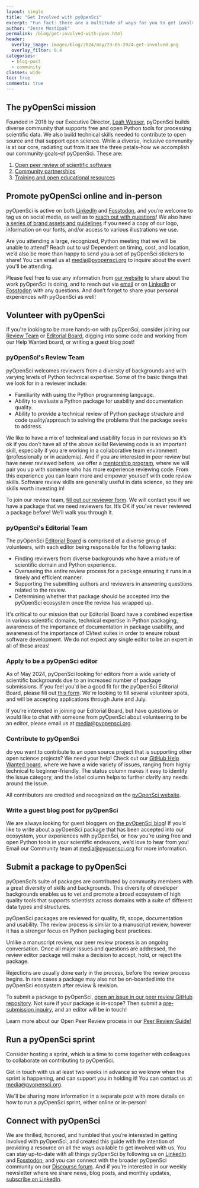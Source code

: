 ```yaml
---
layout: single
title: "Get Involved with pyOpenSci"
excerpt: "Fun fact: there are a multitude of ways for you to get involved with pyOpenSci! From social media to in-person events to joining our editoral team, this guide walks you through every opportunity available."
author: "Jesse Mostipak"
permalink: /blog/get-involved-with-pyos.html
header:
  overlay_image: images/blog/2024/may/23-05-2024-get-involved.png
  overlay_filter: 0.4
categories:
  - blog-post
  - community
classes: wide
toc: true
comments: true
---
```

## <i class="fa-regular fa-heart"></i> The pyOpenSci mission
Founded in 2018 by our Executive Director, [Leah Wasser](https://github.com/lwasser), pyOpenSci builds diverse community that supports free and open Python tools for processing scientific data. We also build technical skills needed to contribute to open source and that support open science. While a diverse, inclusive community is at our core, radiating out from it are the three petals–how we accomplish our community goals–of pyOpenSci. These are:

1. [Open peer review of scientific software](https://www.pyopensci.org/about-peer-review/index.html)
2. [Community partnerships](https://www.pyopensci.org/partners.html)
3. [Training and open educational resources](https://www.pyopensci.org/blog/pyos-education-announcement.html)

## <i class="fa-solid fa-bullhorn"></i> Promote pyOpenSci online and in-person
pyOpenSci is active on both [LinkedIn](https://www.linkedin.com/company/pyopensci) and [Fosstodon](https://fosstodon.org/@pyOpenSci), and you’re welcome to tag us on social media, as well as to [reach out with questions](mailto:media@pyopensci.org)! We also have [a series of brand assets and guidelines](https://docs.google.com/presentation/d/1glwf3BEPxo5H6pOHp6d55r2sbw8x-8kQZ9GzoLXwEDc/edit?usp=drive_link) if you need a copy of our logo, information on our fonts, and/or access to various illustrations we use.

Are you attending a large, recognized, Python meeting that we will be unable to attend? Reach out to us! Dependent on timing, cost, and location, we’d also be more than happy to send you a set of pyOpenSci stickers to share! You can email us at [media@pyopensci.org](mailto:media@pyopensci.org) to inquire about the event you'll be attending.

Please feel free to use any information from [our website](https://www.pyopensci.org/) to share about the work pyOpenSci is doing, and to reach out via [email](mailto:media@pyopensci.org) or on [LinkedIn](https://linkedin.com/company/pyopensci
) or [Fosstodon](https://fosstodon.org/@pyOpenSci) with any questions. And don’t forget to share your personal experiences with pyOpenSci as well!

## <i class="fa-solid fa-handshake-angle"></i> Volunteer with pyOpenSci
If you're looking to be more hands-on with pyOpenSci, consider joining our [Review Team](https://www.pyopensci.org/software-peer-review/how-to/reviewer-guide.html) or [Editorial Board](https://www.pyopensci.org/software-peer-review/how-to/editors-guide.html), digging into some code and working from our Help Wanted board, or writing a guest blog post!

### pyOpenSci's Review Team
pyOpenSci welcomes reviewers from a diversity of backgrounds and with varying levels of Python technical expertise. Some of the basic things that we look for in a reviewer include:

* Familiarity with using the Python programming language.
* Ability to evaluate a Python package for usability and documentation quality.
* Ability to provide a technical review of Python package structure and code quality/approach to solving the problems that the package seeks to address.

We like to have a mix of technical and usability focus in our reviews so it’s ok if you don’t have all of the above skills! Reviewing code is an important skill, especially if you are working in a collaborative team environment (professionally or in academia). And if you are interested in peer review but have never reviewed before, we offer a [mentorship program](https://www.pyopensci.org/software-peer-review/how-to/reviewer-guide.html#a-guide-for-new-reviewers), where we will pair you up with someone who has more experience reviewing code. From this experience you can learn more and empower yourself with code review skills. Software review skills are generally useful in data science, so they are skills worth investing in!

To join our review team, [fill out our reviewer form](https://docs.google.com/forms/d/e/1FAIpQLSeVf-L_1-jYeO84OvEE8UemEoCmIiD5ddP_aO8S90vb7srADQ/viewform). We will contact you if we have a package that we need reviewers for. It’s OK if you’ve never reviewed a package before! We’ll walk you through it.

### pyOpenSci's Editorial Team
The pyOpenSci [Editorial Board](https://www.pyopensci.org/about-peer-review/index.html#meet-our-editorial-board) is comprised of a diverse group of volunteers, with each editor being responsible for the following tasks:

* Finding reviewers from diverse backgrounds who have a mixture of scientific domain and Python experience.
* Overseeing the entire review process for a package ensuring it runs in a timely and efficient manner.
* Supporting the submitting authors and reviewers in answering questions related to the review.
* Determining whether that package should be accepted into the pyOpenSci ecosystem once the review has wrapped up.

It's critical to our mission that our Editorial Board have a combined expertise in various scientific domains, technical expertise in Python packaging, awareness of the importance of documentation in package usability, and awareness of the importance of CI/test suites in order to ensure robust software development. We do not expect any single editor to be an expert in all of these areas!

### Apply to be a pyOpenSci editor
As of May 2024, pyOpenSci looking for editors from a wide variety of scientific backgrounds due to an increased number of package submissions. If you feel you'd be a good fit for the pyOpenSci Editorial Board, please fill out [this form](https://docs.google.com/forms/d/e/1FAIpQLScRQHQ7NKVEAG3BKAphiUdVFvQ5nkez0IpyXBMZDzXjuBPloQ/viewform). We're looking to fill several volunteer spots, and will be accepting applications through June and July.

If you're interested in joining our Editorial Board, but have questions or would like to chat with someone from pyOpenSci about volunteering to be an editor, please email us at [media@pyopensci.org](mailto:media@pyopensci.org).

### Contribute to pyOpenSci
do you want to contribute to an open source project that is supporting other open science projects? We need your help! Check out our [GitHub Help Wanted board](https://github.com/orgs/pyOpenSci/projects/3), where we have a wide variety of issues, ranging from highly technical to beginner-friendly. The status column makes it easy to identify the issue category, and the label column helps to further clarify any needs around the issue.

All contributors are credited and recognized on the [pyOpenSci website](https://www.pyopensci.org/).

### Write a guest blog post for pyOpenSci
We are always looking for guest bloggers on [the pyOpenSci blog](https://www.pyopensci.org/blog/index.html)! If you’d like to write about a pyOpenSci package that has been accepted into our ecosystem, your experiences with pyOpenSci, or how you’re using free and open Python tools in your scientific endeavors, we’d love to hear from you! Email our Community team at [media@pyopensci.org](mailto:media@pyopensci.org) for more information.

## <i class="fa-solid fa-circle-chevron-down"></i> Submit a package to pyOpenSci
pyOpenSci’s suite of packages are contributed by community members with a great diversity of skills and backgrounds. This diversity of developer backgrounds enables us to vet and promote a broad ecosystem of high quality tools that supports scientists across domains with a suite of different data types and structures.

pyOpenSci packages are reviewed for quality, fit, scope, documentation and usability. The review process is similar to a manuscript review, however it has a stronger focus on Python packaging best practices.

Unlike a manuscript review, our peer review process is an ongoing conversation. Once all major issues and questions are addressed, the review editor package will make a decision to accept, hold, or reject the package.

Rejections are usually done early in the process, before the review process begins. In rare cases a package may also not be on-boarded into the pyOpenSci ecosystem after review & revision.

To submit a package to pyOpenSci, [open an issue in our peer review GitHub repository](https://github.com/pyOpenSci/software-submission/issues/new/choose). Not sure if your package is in-scope? Then submit a [pre-submission inquiry](https://github.com/pyOpenSci/software-submission/issues/new/choose), and an editor will be in touch!

Learn more about our Open Peer Review process in our [Peer Review Guide!](https://www.pyopensci.org/software-peer-review/about/intro.html)

## <i class="fa-solid fa-person-running"></i> Run a pyOpenSci sprint
Consider hosting a sprint, which is a time to come together with colleagues to collaborate on contributing to pyOpenSci.

Get in touch with us at least two weeks in advance so we know when the sprint is happening, and can support you in holding it! You can contact us at [media@pyopensci.org](mailto:media@pyopensci.org).

We'll be sharing more information in a separate post with more details on how to run a pyOpenSci sprint, either online or in-person!

## <i class="fa-solid fa-link"></i> Connect with pyOpenSci
​​We are thrilled, honored, and humbled that you’re interested in getting involved with pyOpenSci, and created this guide with the intention of providing a resource on all the ways available to get involved with us. You can stay up-to-date with all things pyOpenSci by following us on [LinkedIn](https://linkedin.com/company/pyopensci
) and [Fosstodon](https://fosstodon.org/@pyOpenSci), and you can connect with the broader pyOpenSci community on our [Discourse forum](https://pyopensci.discourse.group/). And if you’re interested in our weekly newsletter where we share news, blog posts, and monthly updates, [subscribe on LinkedIn](https://www.bit.ly/pyOSNewsletter).

